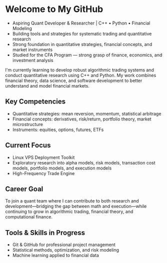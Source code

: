 # Welcome to My GitHub

- Aspiring Quant Developer & Researcher | C++ • Python • Financial Modeling  
- Building tools and strategies for systematic trading and quantitative research  
- Strong foundation in quantitative strategies, financial concepts, and market instruments  
- Studied for the CFA Program — strong grasp of finance, economics, and investment analysis

I'm currently learning to develop robust algorithmic trading systems and conduct quantitative research using C++ and Python. My work combines financial theory, data science, and software development to better understand and model financial markets.

## Key Competencies
- Quantitative strategies: mean reversion, momentum, statistical arbitrage  
- Financial concepts: derivatives, risk/return, portfolio theory, market microstructure  
- Instruments: equities, options, futures, ETFs  

## Current Focus
- Linux VPS Deployment Toolkit
- Exploratory research into alpha models, risk models, transaction cost models, portfolio models, and execution models
- High-Frequency Trade Engine

## Career Goal
To join a quant team where I can contribute to both research and development—bridging the gap between math and execution—while continuing to grow in algorithmic trading, financial theory, and computational finance.

## Tools & Skills in Progress
- Git & GitHub for professional project management  
- Statistical methods, optimization, and risk modeling  
- Machine learning applied to financial data
